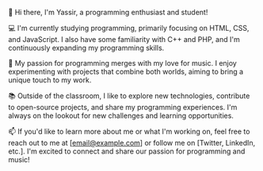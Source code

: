 👋 Hi there, I'm Yassir, a programming enthusiast and student!

💻 I'm currently studying programming, primarily focusing on HTML, CSS, and JavaScript. I also have some familiarity with C++ and PHP, and I'm continuously expanding my programming skills.

🎵 My passion for programming merges with my love for music. I enjoy experimenting with projects that combine both worlds, aiming to bring a unique touch to my work.

📚 Outside of the classroom, I like to explore new technologies, contribute to open-source projects, and share my programming experiences. I'm always on the lookout for new challenges and learning opportunities.

📫 If you'd like to learn more about me or what I'm working on, feel free to reach out to me at [email@example.com] or follow me on [Twitter, LinkedIn, etc.]. I'm excited to connect and share our passion for programming and music!

